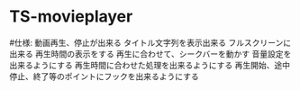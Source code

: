 TS-movieplayer
==============

#仕様:
    動画再生、停止が出来る
    タイトル文字列を表示出来る
    フルスクリーンに出来る
    再生時間の表示をする
    再生に合わせて、シークバーを動かす
    音量設定を出来るようにする
    再生時間に合わせた処理を出来るようにする
    再生開始、途中停止、終了等のポイントにフックを出来るようにする
